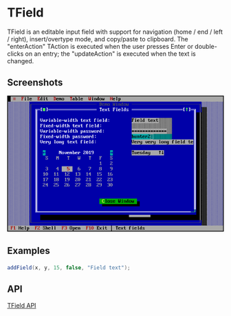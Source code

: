 TField
======

TField is an editable input field with support for navigation (home /
end / left / right), insert/overtype mode, and copy/paste to
clipboard.  The "enterAction" TAction is executed when the user
presses Enter or double-clicks on an entry; the "updateAction" is
executed when the text is changed.

Screenshots
-----------

![tfield_1](uploads/ea046e3d0a4fa814ef69b172b0dae895/tfield_1.png)

Examples
--------

```Java
addField(x, y, 15, false, "Field text");
```

API
---

[TField API](https://jexer.sourceforge.io/apidocs/api/jexer/TField.html)
